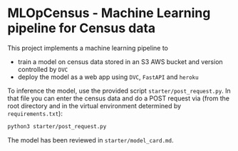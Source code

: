 # MLOpCensus - Machine Learning pipeline for Census data

This project implements a machine learning pipeline to 

- train a model on census data stored in an S3 AWS bucket and version controlled by `DVC`
- deploy the model as a web app using `DVC`, `FastAPI` and `heroku`

To inference the model, use the provided script `starter/post_request.py`. In that file you can enter the census data and do a POST request via (from the root directory and in the virtual environment determined by `requirements.txt`):

```bash
python3 starter/post_request.py
```

The model has been reviewed in `starter/model_card.md`.